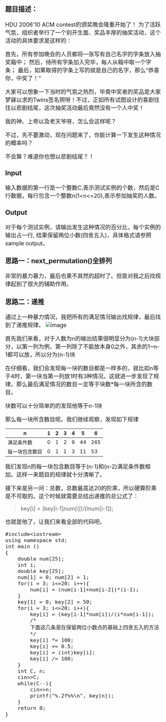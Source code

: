 <font size = "4">

### 题目描述：

HDU 2006'10 ACM contest的颁奖晚会隆重开始了！ 
为了活跃气氛，组织者举行了一个别开生面、奖品丰厚的抽奖活动，这个活动的具体要求是这样的： 

首先，所有参加晚会的人员都将一张写有自己名字的字条放入抽奖箱中； 
然后，待所有字条加入完毕，每人从箱中取一个字条； 
最后，如果取得的字条上写的就是自己的名字，那么“恭喜你，中奖了！” 

大家可以想象一下当时的气氛之热烈，毕竟中奖者的奖品是大家梦寐以求的Twins签名照呀！不过，正如所有试图设计的喜剧往往以悲剧结尾，这次抽奖活动最后竟然没有一个人中奖！ 

我的神、上帝以及老天爷呀，怎么会这样呢？ 

不过，先不要激动，现在问题来了，你能计算一下发生这种情况的概率吗？ 

不会算？难道你也想以悲剧结尾？！ 

### Input
输入数据的第一行是一个整数C,表示测试实例的个数，然后是C 行数据，每行包含一个整数n(1<n<=20),表示参加抽奖的人数。 

### Output
对于每个测试实例，请输出发生这种情况的百分比，每个实例的输出占一行, 结果保留两位小数(四舍五入)，具体格式请参照sample output。 

### 思路一：next_permutation()全排列
非常的暴力暴力，最后也果不其然的超时了。但是对我之后找规律起到了很大的辅助作用。

### 思路二：递推
通过上一种暴力情况，我把所有的满足情况输出找规律，最后找到了递推规律。
![image](http://wx1.sinaimg.cn/large/0060lm7Tly1g38xxjtg1hj309l0e9jrb.jpg)

首先我们来看，对于人数为n的输出结果很明显分为(n-1)大块部分，以第一列为例，第一列除了不能放本身0之外，其余的1~n-1都可以放，所以分为(n-1)块

在仔细看，我们会发现每一块的数目都是一样多的，就比如n等于4时，第一块当第一列放1时有3种情况。这就进一步发现了规律。那么最后满足情况的数目一定等于块数*每一块所含的数目。

块数可以十分简单的的发现他等于n-1块

那么每一块所含数目呢。我们继续观察，发现如下规律

| n              | 1 | 2 | 3 | 4 | 5  | 6   |
|----------------|--:|---|---|---|----|-----|
| 满足条件数     | 0 | 1 | 2 | 9 | 44 | 265 |
| 每一块包含数目 | 0 | 1 | 1 | 3 | 11 | 53  |

我们发现n的每一块包含数目等于(n-1)和(n-2)满足条件数相加。这样一来题目的规律就十分清晰了。

接下来是另一问：总数，总数最高达20的阶乘，所以硬算阶乘是不可取的。这个时候就需要总结出递推的总公式了：

> key[i] = (key[i-1]*num[i])/(i*num[i-1]);

也就是他了，让我们来看全部的代码吧。

```
#include<iostream>
using namespace std;
int main ()
{
	double num[25];
	int i;
	double key[25];
	num[1] = 0; num[2] = 1;
	for(i = 3; i<=20; i++){
		num[i] = (num[i-1]+num[i-2])*(i-1);
	}
	key[1] = 0; key[2] = 50;
	for(i = 3; i<=20; i++){
		key[i] = (key[i-1]*num[i])/(i*num[i-1]);
		/*
		下面这几条是在保留两位小数点的基础上四舍五入的方法
		*/
		key[i] *= 100;
		key[i] += 0.5;
		key[i] = (int)key[i];
		key[i] /= 100;
	}
	int C, n;
	cin>>C;
	while(C--){
		cin>>n;
		printf("%.2f%%\n", key[n]);
	}
	return 0;
}
```
</font>